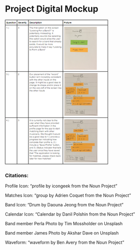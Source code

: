 # Project Digital Mockup

![design_1!](/img/CogWalk.PNG)

### Citations:

Profile Icon:
“profile by icongeek from the Noun Project”

Matches Icon:
“group by Adrien Coquet from the Noun Project”

Band Icon:
“Drum by Daouna Jeong from the Noun Project”

Calendar Icon:
“Calendar by Danil Polshin from the Noun Project”


Band member Perla
Photo by Tim Mossholder on Unsplash

Band member James
Photo by Akshar Dave on Unsplash

Waveform:
“waveform by Ben Avery from the Noun Project”
